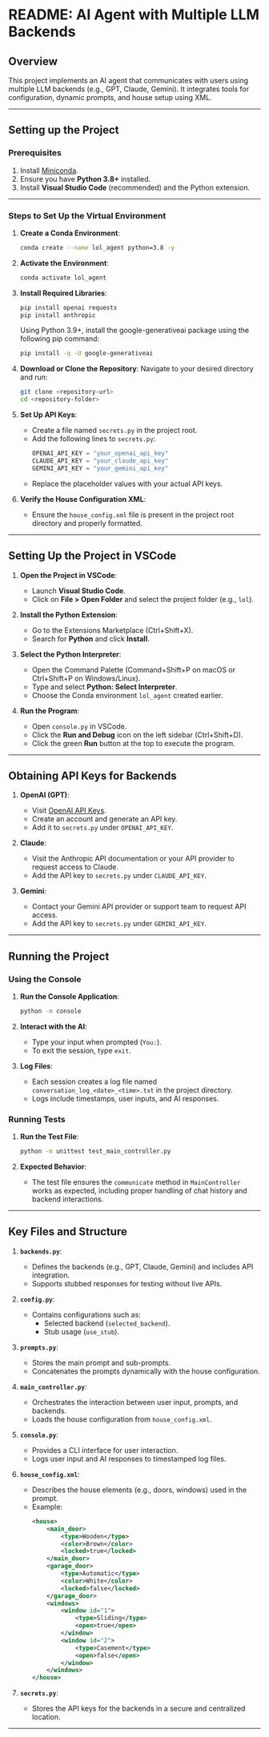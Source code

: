 # README: AI Agent with Multiple LLM Backends

## Overview

This project implements an AI agent that communicates with users using multiple LLM backends (e.g., GPT, Claude, Gemini). It integrates tools for configuration, dynamic prompts, and house setup using XML.

---

## Setting up the Project

### Prerequisites
1. Install [Miniconda](https://docs.anaconda.com/miniconda/install/).
2. Ensure you have **Python 3.8+** installed.
3. Install **Visual Studio Code** (recommended) and the Python extension.

---

### Steps to Set Up the Virtual Environment

1. **Create a Conda Environment**:
   ```bash
   conda create --name lol_agent python=3.8 -y
   ```

2. **Activate the Environment**:
   ```bash
   conda activate lol_agent
   ```

3. **Install Required Libraries**:

   ```bash
   pip install openai requests
   pip install anthropic
   ```

   Using Python 3.9+, install the google-generativeai package using the following pip command:
   ```bash
   pip install -q -U google-generativeai
   ```

4. **Download or Clone the Repository**:
   Navigate to your desired directory and run:
   ```bash
   git clone <repository-url>
   cd <repository-folder>
   ```

5. **Set Up API Keys**:
   - Create a file named `secrets.py` in the project root.
   - Add the following lines to `secrets.py`:
     ```python
     OPENAI_API_KEY = "your_openai_api_key"
     CLAUDE_API_KEY = "your_claude_api_key"
     GEMINI_API_KEY = "your_gemini_api_key"
     ```
   - Replace the placeholder values with your actual API keys.

6. **Verify the House Configuration XML**:
   - Ensure the `house_config.xml` file is present in the project root directory and properly formatted.

---

## Setting Up the Project in VSCode

1. **Open the Project in VSCode**:
   - Launch **Visual Studio Code**.
   - Click on **File > Open Folder** and select the project folder (e.g., `lol`).

2. **Install the Python Extension**:
   - Go to the Extensions Marketplace (Ctrl+Shift+X).
   - Search for **Python** and click **Install**.

3. **Select the Python Interpreter**:
   - Open the Command Palette (Command+Shift+P on macOS or Ctrl+Shift+P on Windows/Linux).
   - Type and select **Python: Select Interpreter**.
   - Choose the Conda environment `lol_agent` created earlier.

4. **Run the Program**:
   - Open `console.py` in VSCode.
   - Click the **Run and Debug** icon on the left sidebar (Ctrl+Shift+D).
   - Click the green **Run** button at the top to execute the program.

---

## Obtaining API Keys for Backends

1. **OpenAI (GPT)**:
   - Visit [OpenAI API Keys](https://platform.openai.com/signup/).
   - Create an account and generate an API key.
   - Add it to `secrets.py` under `OPENAI_API_KEY`.

2. **Claude**:
   - Visit the Anthropic API documentation or your API provider to request access to Claude.
   - Add the API key to `secrets.py` under `CLAUDE_API_KEY`.

3. **Gemini**:
   - Contact your Gemini API provider or support team to request API access.
   - Add the API key to `secrets.py` under `GEMINI_API_KEY`.

---

## Running the Project

### Using the Console
1. **Run the Console Application**:
   ```bash
   python -m console
   ```

2. **Interact with the AI**:
   - Type your input when prompted (`You:`).
   - To exit the session, type `exit`.

3. **Log Files**:
   - Each session creates a log file named `conversation_log_<date>_<time>.txt` in the project directory.
   - Logs include timestamps, user inputs, and AI responses.

### Running Tests
1. **Run the Test File**:
   ```bash
   python -m unittest test_main_controller.py
   ```

2. **Expected Behavior**:
   - The test file ensures the `communicate` method in `MainController` works as expected, including proper handling of chat history and backend interactions.

---

## Key Files and Structure

1. **`backends.py`**:
   - Defines the backends (e.g., GPT, Claude, Gemini) and includes API integration.
   - Supports stubbed responses for testing without live APIs.

2. **`config.py`**:
   - Contains configurations such as:
     - Selected backend (`selected_backend`).
     - Stub usage (`use_stub`).

3. **`prompts.py`**:
   - Stores the main prompt and sub-prompts.
   - Concatenates the prompts dynamically with the house configuration.

4. **`main_controller.py`**:
   - Orchestrates the interaction between user input, prompts, and backends.
   - Loads the house configuration from `house_config.xml`.

5. **`console.py`**:
   - Provides a CLI interface for user interaction.
   - Logs user input and AI responses to timestamped log files.

6. **`house_config.xml`**:
   - Describes the house elements (e.g., doors, windows) used in the prompt.
   - Example:
     ```xml
     <house>
         <main_door>
             <type>Wooden</type>
             <color>Brown</color>
             <locked>true</locked>
         </main_door>
         <garage_door>
             <type>Automatic</type>
             <color>White</color>
             <locked>false</locked>
         </garage_door>
         <windows>
             <window id="1">
                 <type>Sliding</type>
                 <open>true</open>
             </window>
             <window id="2">
                 <type>Casement</type>
                 <open>false</open>
             </window>
         </windows>
     </house>
     ```

7. **`secrets.py`**:
   - Stores the API keys for the backends in a secure and centralized location.

---

